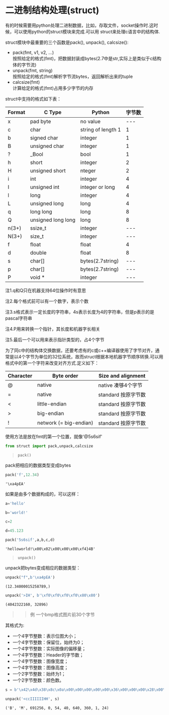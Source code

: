 
# 二进制结构处理(struct)

有的时候需要用python处理二进制数据，比如，存取文件，socket操作时.这时候，可以使用python的struct模块来完成.可以用 struct来处理c语言中的结构体.

struct模块中最重要的三个函数是pack(), unpack(), calcsize():

+ pack(fmt, v1, v2, ...)     
按照给定的格式(fmt)，把数据封装成bytes(2.7中是str,实际上是类似于c结构体的字节流)
+ unpack(fmt, string)       
按照给定的格式(fmt)解析字节流bytes，返回解析出来的tuple
+ calcsize(fmt)                 
计算给定的格式(fmt)占用多少字节的内存

struct中支持的格式如下表：

Format|C Type|Python|字节数
---|---|---|---
x|pad byte|no value|---
c|char|string of length 1|1
b|signed char|integer|1
B|unsigned char|integer|1
?|\_Bool|bool|1
h|short|integer|2
H|unsigned short|nteger|2
i|int|integer|4
I|unsigned int|integer or long|4
l|long|integer|4
L|unsigned long|long|4
q|long long|long|8
Q|unsigned long long|long|8
n(3+)|ssize_t|integer|---
N(3+)|size_t|integer|---	 
f|float|float|4
d|double|float|8
s|char[]|bytes(2.7string)|---
p|char[]|bytes(2.7string)|---
P|void \*|	integer|---


注1.q和Q只在机器支持64位操作时有意思

注2.每个格式前可以有一个数字，表示个数

注3.s格式表示一定长度的字符串，4s表示长度为4的字符串，但是p表示的是pascal字符串

注4.P用来转换一个指针，其长度和机器字长相关

注5.最后一个可以用来表示指针类型的，占4个字节

为了同c中的结构体交换数据，还要考虑有的c或c++编译器使用了字节对齐，通常是以4个字节为单位的32位系统，故而struct根据本地机器字节顺序转换.可以用格式中的第一个字符来改变对齐方式.定义如下：

Character|	Byte order|	Size and alignment
---|---|---
@	|native	|native            凑够4个字节
=	|native	|standard        按原字节数
<	|little-endian	|standard        按原字节数
\>	|big-endian|standard       按原字节数
!	|network (= big-endian)|standard       按原字节数

使用方法是放在fmt的第一个位置，就像'@5s6sif'


```python
from struct import pack,unpack,calcsize
```

> `pack()`

pack把相应的数据类型变成bytes


```python
pack('f',12.34)
```




    '\xa4pEA'



如果是由多个数据构成的，可以这样：


```python
a='hello'

b='world!'

c=2

d=45.123

pack('5s6sif',a,b,c,d)
```




    'helloworld!\x00\x02\x00\x00\x00\xf4}4B'



>`unpack()`

unpack把bytes变成相应的数据类型：


```python
unpack("f",b'\xa4pEA')
```




    (12.34000015258789,)




```python
unpack('>IH', b'\xf0\xf0\xf0\xf0\x80\x80')
```




    (4042322160, 32896)



>>例 一个bmp格式图片前30个字节

其格式为:

+ 一个4字节整数：表示位图大小；
+ 一个4字节整数：保留位，始终为0；
+ 一个4字节整数：实际图像的偏移量；
+ 一个4字节整数：Header的字节数；
+ 一个4字节整数：图像宽度；
+ 一个4字节整数：图像高度；
+ 一个2字节整数：始终为1；
+ 一个2字节整数：颜色数。


```python
s = b'\x42\x4d\x38\x8c\x0a\x00\x00\x00\x00\x00\x36\x00\x00\x00\x28\x00\x00\x00\x80\x02\x00\x00\x68\x01\x00\x00\x01\x00\x18\x00'
```


```python
unpack('<ccIIIIIIHH', s)
```




    ('B', 'M', 691256, 0, 54, 40, 640, 360, 1, 24)


